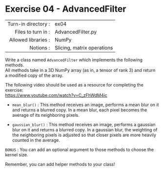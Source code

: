 # Exercise 04 - AdvancedFilter

|                         |                             |
| -----------------------:| --------------------------- |
|   Turn-in directory :   |  ex04                       |
|   Files to turn in :    |  AdvancedFilter.py          |
|   Allowed libraries :   |  NumPy                      |
|   Notions :             |  Slicing, matrix operations |


Write a class named `AdvancedFilter` which implements the following methods.  
All methods take in a 3D NumPy array (as in, a tensor of rank 3) and return a modified copy of the array.

The following video should be used as a resource for completing the exercise:   
https://www.youtube.com/watch?v=C_zFhWdM4ic

* `mean_blur()` : This method receives an image, performs a mean blur on it and returns a blurred copy. In a mean blur, each pixel becomes the average of its neighboring pixels.

* `gaussian_blur()` : This method receives an image, performs a gaussian blur on it and returns a blurred copy. In a gaussian blur, the weighting of the neighboring pixels is adjusted so that closer pixels are more heavily counted in the average.

`BONUS` : You can add an optional argument to those methods to choose the kernel size.

Remember, you can add helper methods to your class!
